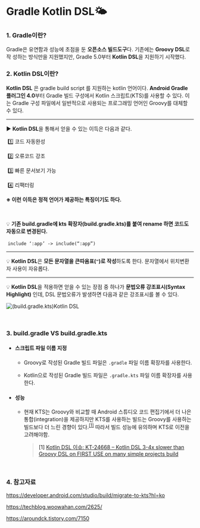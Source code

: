 # Gradle Kotlin DSL:sun_behind_small_cloud:
### 1. Gradle이란?

Gradle은 유연함과 성능에 초점을 둔 **오픈소스 빌드도구**다. 기존에는 **Groovy DSL**로 작	성하는 방식만을 지원했지만, Gradle 5.0부터 **Kotlin DSL**을 지원하기 시작했다.

### 2. Kotlin DSL이란?

**Kotlin DSL** 은 gradle build script 를 지원하는 kotlin 언어이다. **Android Gradle 플러그인 4.0**부터 Gradle 빌드 구성에서 Kotlin 스크립트(KTS)를 사용할 수 있다. 이는 Gradle 구성 파일에서 일반적으로 사용되는 프로그래밍 언어인 Groovy를 대체할 수 있다.

------

:arrow_forward: **Kotlin DSL**을 통해서 얻을 수 있는 이득은 다음과 같다.

​	:one: 코드 자동완성

​	:two: 오류코드 강조

​	:three: 빠른 문서보기 가능

​	:four: 리팩터링

**※ 이런 이득은 정적 언어가 제공하는 특징이기도 하다.**

<br>

:bulb: ​**기존 build.gradle에 kts 확장자(build.gradle.kts)를 붙여 rename 하면 코드도 자동으로 변경된다.**

​	`include ‘:app’ -> include(“:app”)`

------

:bulb: **Kotlin DSL**은 **모든 문자열을 큰따옴표(`"`)로 작성**하도록 한다. 문자열에서 위치변환자 사용이 자유롭다.

------

:bulb: **Kotlin DSL**을 적용하면 얻을 수 있는 장점 중 하나가 **문법오류 강조표시(Syntax Highlight)** 인데, DSL
문법오류가 발생하면 다음과 같은 강조표시를 볼 수 있다.

![(<code>build.gradle.kts</code>)Kotlin DSL](https://techblog.woowahan.com/wp-content/uploads/img/2019-04-30/gradle-kotlin-dsl-01.png)

<br>

### 3. build.gradle VS build.gradle.kts

- #### 스크립트 파일 이름 지정

  - Groovy로 작성된 Gradle 빌드 파일은 `.gradle` 파일 이름 확장자를 사용한다.

  - Kotlin으로 작성된 Gradle 빌드 파일은 `.gradle.kts` 파일 이름 확장자를 사용한다.

- #### 성능

  - 현재 KTS는 Groovy와 비교할 때 Android 스튜디오 코드 편집기에서 더 나은 통합(integration)을 제공하지만 KTS를 사용하는 빌드는 Groovy를 사용하는 빌드보다 더 느린 경향이 있다.<sup>[[1]](#footnote1)</sup> 따라서 빌드 성능에 유의하며 KTS로 이전을 고려해야함.

    > <a name="footnote1">[1]</a> [Kotlin DSL 이슈: KT-24668 – Kotlin DSL 3-4x
    > slower than Groovy DSL on FIRST USE on many simple projects
    > build](https://github.com/gradle/kotlin-dsl/issues/902)

<br>

### 4. 참고자료

https://developer.android.com/studio/build/migrate-to-kts?hl=ko

https://techblog.woowahan.com/2625/

https://aroundck.tistory.com/7150